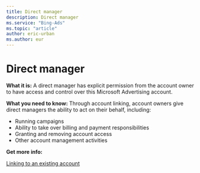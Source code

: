 ```yaml
---
title: Direct manager
description: Direct manager
ms.service: "Bing-Ads"
ms.topic: "article"
author: eric-urban
ms.author: eur
---
```


# Direct manager

**What it is:** A direct manager has explicit permission from the account owner to have access and control over this Microsoft Advertising account.

**What you need to know:**  Through account linking, account owners give direct managers the ability to act on their behalf, including:

- Running campaigns
- Ability to take over billing and payment responsibilities
- Granting and removing account access
- Other account management activities

**Get more info:**

[Linking to an existing account](../hlp_BA_CONC_MultiAccount.md)


